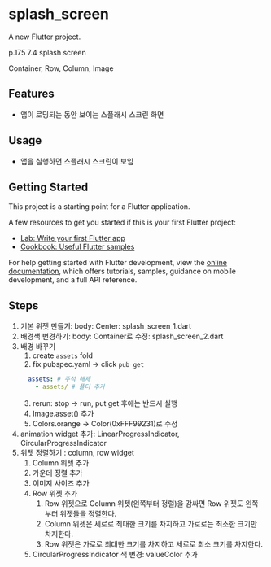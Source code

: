 # splash_screen

A new Flutter project.

p.175 7.4 splash screen

Container, Row, Column, Image

## Features

- 앱이 로딩되는 동안 보이는 스플래시 스크린 화면

## Usage

- 앱을 실행하면 스플래시 스크린이 보임

## Getting Started

This project is a starting point for a Flutter application.

A few resources to get you started if this is your first Flutter project:

- [Lab: Write your first Flutter app](https://docs.flutter.dev/get-started/codelab)
- [Cookbook: Useful Flutter samples](https://docs.flutter.dev/cookbook)

For help getting started with Flutter development, view the
[online documentation](https://docs.flutter.dev/), which offers tutorials,
samples, guidance on mobile development, and a full API reference.


## Steps

1. 기본 위젯 만들기: body: Center: splash_screen_1.dart
2. 배경색 변경하기: body: Container로 수정: splash_screen_2.dart
3. 배경 바꾸기
   1. create `assets` fold
   2. fix pubspec.yaml -> click `pub get`
    ```yaml
      assets: # 주석 해제
        - assets/ # 폴더 추가
    ```
   3. rerun: stop -> run, put get 후에는 반드시 실행
   4. Image.asset() 추가
   5. Colors.orange -> Color(0xFFF99231)로 수정
4. animation widget 추가: LinearProgressIndicator, CircularProgressIndicator
5. 위젯 정렬하기 : column, row widget
   1. Column 위젯 추가
   2. 가운데 정렬 추가
   3. 이미지 사이즈 추가
   4. Row 위젯 추가
      1. Row 위젯으로 Column 위젯(왼쪽부터 정렬)을 감싸면 Row 위젯도 왼쪽부터 위젯들을 정렬한다.
      2. Column 위젯은 세로로 최대한 크기를 차지하고 가로로는 최소한 크기만 차지한다.
      3. Row 위젯은 가로로 최대한 크기를 차지하고 세로로 최소 크기를 차지한다.
   5. CircularProgressIndicator 색 변경: valueColor 추가